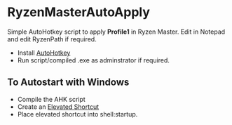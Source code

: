 # RyzenMasterAutoApply
Simple AutoHotkey script to apply **Profile1** in Ryzen Master.
Edit in Notepad and edit RyzenPath if required.

- Install [AutoHotkey](https://www.autohotkey.com/)
- Run script/compiled .exe as adminstrator if required.

## To Autostart with Windows ##

- Compile the AHK script
- Create an [Elevated Shortcut](https://www.sevenforums.com/tutorials/11949-elevated-program-shortcut-without-uac-prompt-create.html)
- Place elevated shortcut into shell:startup.




